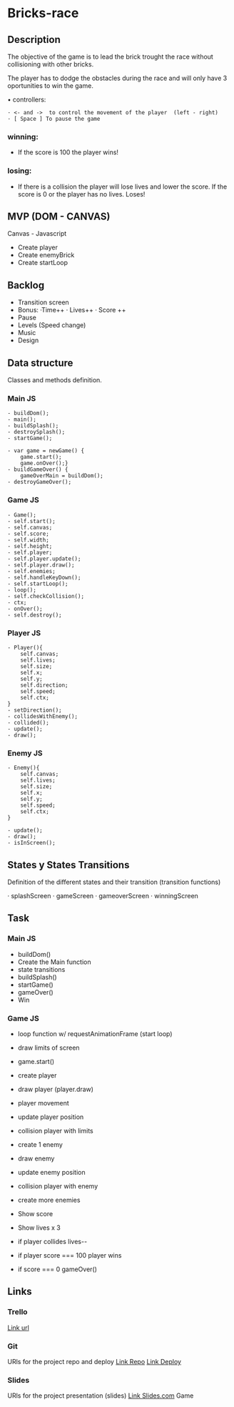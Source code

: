 # Bricks-race

## Description
The objective of the game is to lead the brick trought the race without collisioning with other bricks.

The player has to dodge the obstacles during the race and will only have 3 oportunities to win the game. 


 • controllers:

	· <- and ->  to control the movement of the player  (left - right)
	· [ Space ] To pause the game

### winning: 
- If the score is 100 the player wins!

### losing:
- If there is a collision the player will lose lives and lower the score.  If the score is 0 or the player has no lives. Loses! 


## MVP (DOM - CANVAS)
Canvas - Javascript

- Create player
- Create enemyBrick
- Create startLoop 

## Backlog
- Transition screen
- Bonus: 
	·Time++
	· Lives++
	· Score ++ 
- Pause 
- Levels (Speed change)
- Music
- Design
	

## Data structure
Classes and methods definition.

### Main JS
```
- buildDom();
- main();
- buildSplash();
- destroySplash();
- startGame();

- var game = newGame() {
    game.start();
    game.onOver();}
- buildGameOver() {
    gameOverMain = buildDom();
- destroyGameOver();
```

### Game JS
```
- Game();
- self.start();
- self.canvas;
- self.score;
- self.width;
- self.height;
- self.player;
- self.player.update();
- self.player.draw();
- self.enemies;
- self.handleKeyDown();
- self.startLoop();
- loop();
- self.checkCollision();
- ctx;
- onOver();
- self.destroy();
```

### Player JS
```
- Player(){
	self.canvas;
	self.lives;
	self.size;
	self.x;
	self.y;
	self.direction;
	self.speed;
	self.ctx;
}
- setDirection();
- collidesWithEnemy();
- collided();
- update();
- draw();
```
### Enemy JS
```
- Enemy(){
	self.canvas;
	self.lives;
	self.size;
	self.x;
	self.y;
	self.speed;
	self.ctx;
}

- update();
- draw();
- isInScreen();
```
## States y States Transitions
Definition of the different states and their transition (transition functions)

 · splashScreen
 · gameScreen
 · gameoverScreen
 · winningScreen
 
## Task

### Main JS
- buildDom()
- Create the Main function
- state transitions
- buildSplash()
- startGame() 
- gameOver()
- Win
 

### Game JS
 

- loop function w/ requestAnimationFrame (start loop)
- draw limits of screen
- game.start()
- create player
- draw player (player.draw)
- player movement
- update player position

- collision player with limits

- create 1 enemy
- draw enemy
- update enemy position

- collision player with enemy

- create more enemies

- Show score
- Show lives x 3
- if player collides lives--
- if player score === 100 player wins
- if score === 0 gameOver()


 


## Links


### Trello
[Link url](https://trello.com)


### Git
URls for the project repo and deploy
[Link Repo](http://github.com)
[Link Deploy](http://github.com)


### Slides
URls for the project presentation (slides)
[Link Slides.com](http://slides.com)
Game
